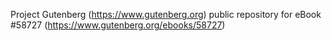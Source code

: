 Project Gutenberg (https://www.gutenberg.org) public repository for
eBook #58727 (https://www.gutenberg.org/ebooks/58727)
